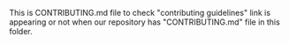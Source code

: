 This is CONTRIBUTING.md file to check "contributing guidelines" link is appearing or not when our 
repository has "CONTRIBUTING.md" file in this folder.
